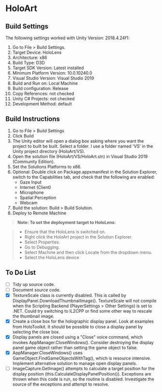 # HoloArt

## Build Settings
The following settings worked with Unity Version: 2018.4.24f1:
 1. Go to File > Build Settings.
 2. Target Device: HoloLens 
 3. Architecture: x86
 4. Build Type: D3D
 5. Target SDK Version: Latest installed
 6. Minimum Platform Version: 10.0.10240.0
 7. Visual Studio Version: Visual Studio 2019
 8. Build and Run on: Local Machine
 9. Build configuration: Release
 10. Copy References: not checked
 11. Unity C# Projects: not checked
 12. Development Method: default

## Build Instructions

 1. Go to File > Build Settings
 2. Click Build
 3. The Unity editor will open a dialog box asking where you want the project to built be built. Select a folder. I use a folder named 'VS' in the Unity project directory (HoloArt/VS).
 4. Open the solution file (HoloArt/VS/HoloArt.sln) in Visual Studio 2019 (Community Edition).
 5. Set the Solutions Platforms to x86.
 6. Optional: Double click on Package.appxmanifest in the Solution Explorer, switch to the Capabilities tab, and check that the following are enabled:
    - Gaze Input
    - Internet (Client)
    - Microphone
    - Spatial Perception
    - Webcam
7. Build the solution: Build > Build Solution.
8. Deploy to Remote Machine

> **Note: To set the deployment target to HoloLens:**

> - Ensure that the HoloLens is switched on.
> - Right click the HoloArt project in the Solution Explorer.
> - Select Properties.
> - Go to Debugging.
> - Select Machine and then click Locate from the dropdown menu.
> - Select the HoloLens device
    
## To Do List
- [ ] Tidy up source code.
- [ ] Document source code.
- [x] TextureScale class is currently disabled. This is called by DisplayPanel.DownloadThumbnailImage(). TextureScale will not compile when the Scripting Backend (PlayerSettings > Other Settings) is set to .NET. Could try switching to IL2CPP or find some other way to rescale the thumbnail image.
- [x] Create a close box for the holographic display panel. Look at examples from HoloToolkit. It should be possible to close a display panel by selecting the close box.
- [x] Display panels are closed using a "Close" voice command, which invokes AppManager.CloseWindows(). Consider destroying the display panel game object rather than setting the game object to false.
- [x] AppManager.CloseWindows() uses GameObject.FindGameObjectsWithTag(), which is resource intensive. Implement alternative solution to manage open display panels.
- [ ] ImageCapture.GetImage() attempts to calculate a target position for the display position (this.CalculateDisplayPanelPosition()). Exceptions are thrown when this code is run, so the routine is disabled. Investigate the source of the exceptions and attempt to resolve.  
